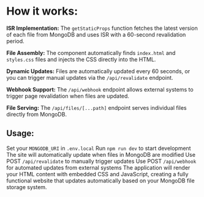 # How it works:

**ISR Implementation:** The `getStaticProps` function fetches the latest version of each file from MongoDB and uses ISR with a 60-second revalidation period.

**File Assembly:** The component automatically finds `index.html` and `styles.css` files and injects the CSS directly into the HTML.

**Dynamic Updates:** Files are automatically updated every 60 seconds, or you can trigger manual updates via the `/api/revalidate` endpoint.

**Webhook Support:** The `/api/webhook` endpoint allows external systems to trigger page revalidation when files are updated.

**File Serving:** The `/api/files/[...path]` endpoint serves individual files directly from MongoDB.

## Usage:

Set your `MONGODB_URI` in `.env.local`
Run `npm run dev` to start development
The site will automatically update when files in MongoDB are modified
Use POST `/api/revalidate` to manually trigger updates
Use POST `/api/webhook` for automated updates from external systems
The application will render your HTML content with embedded CSS and JavaScript, creating a fully functional website that updates automatically based on your MongoDB file storage system.